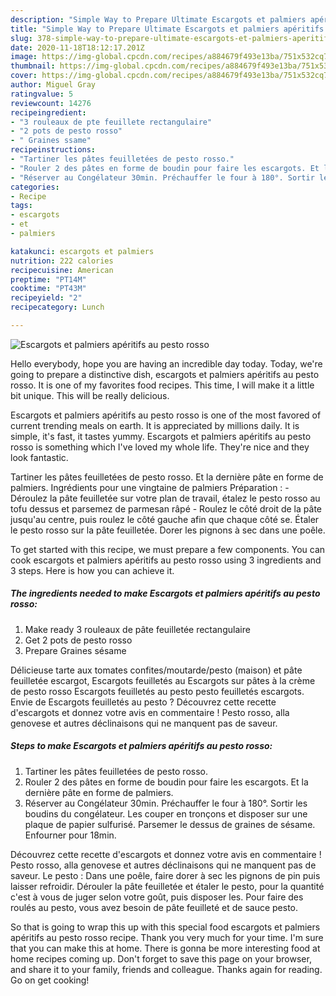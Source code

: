 ```yaml
---
description: "Simple Way to Prepare Ultimate Escargots et palmiers apéritifs au pesto rosso"
title: "Simple Way to Prepare Ultimate Escargots et palmiers apéritifs au pesto rosso"
slug: 378-simple-way-to-prepare-ultimate-escargots-et-palmiers-aperitifs-au-pesto-rosso
date: 2020-11-18T18:12:17.201Z
image: https://img-global.cpcdn.com/recipes/a884679f493e13ba/751x532cq70/escargots-et-palmiers-aperitifs-au-pesto-rosso-photo-principale-de-la-recette.jpg
thumbnail: https://img-global.cpcdn.com/recipes/a884679f493e13ba/751x532cq70/escargots-et-palmiers-aperitifs-au-pesto-rosso-photo-principale-de-la-recette.jpg
cover: https://img-global.cpcdn.com/recipes/a884679f493e13ba/751x532cq70/escargots-et-palmiers-aperitifs-au-pesto-rosso-photo-principale-de-la-recette.jpg
author: Miguel Gray
ratingvalue: 5
reviewcount: 14276
recipeingredient:
- "3 rouleaux de pte feuillete rectangulaire"
- "2 pots de pesto rosso"
- " Graines ssame"
recipeinstructions:
- "Tartiner les pâtes feuilletées de pesto rosso."
- "Rouler 2 des pâtes en forme de boudin pour faire les escargots. Et la dernière pâte en forme de palmiers."
- "Réserver au Congélateur 30min. Préchauffer le four à 180°. Sortir les boudins du congélateur. Les couper en tronçons et disposer sur une plaque de papier sulfurisé. Parsemer le dessus de graines de sésame. Enfourner pour 18min."
categories:
- Recipe
tags:
- escargots
- et
- palmiers

katakunci: escargots et palmiers 
nutrition: 222 calories
recipecuisine: American
preptime: "PT14M"
cooktime: "PT43M"
recipeyield: "2"
recipecategory: Lunch

---
```



![Escargots et palmiers apéritifs au pesto rosso](https://img-global.cpcdn.com/recipes/a884679f493e13ba/751x532cq70/escargots-et-palmiers-aperitifs-au-pesto-rosso-photo-principale-de-la-recette.jpg)

Hello everybody, hope you are having an incredible day today. Today, we're going to prepare a distinctive dish, escargots et palmiers apéritifs au pesto rosso. It is one of my favorites food recipes. This time, I will make it a little bit unique. This will be really delicious.

Escargots et palmiers apéritifs au pesto rosso is one of the most favored of current trending meals on earth. It is appreciated by millions daily. It is simple, it's fast, it tastes yummy. Escargots et palmiers apéritifs au pesto rosso is something which I've loved my whole life. They're nice and they look fantastic.

Tartiner les pâtes feuilletées de pesto rosso. Et la dernière pâte en forme de palmiers. Ingrédients pour une vingtaine de palmiers Préparation : - Déroulez la pâte feuilletée sur votre plan de travail, étalez le pesto rosso au tofu dessus et parsemez de parmesan râpé - Roulez le côté droit de la pâte jusqu&#39;au centre, puis roulez le côté gauche afin que chaque côté se. Étaler le pesto rosso sur la pâte feuilletée. Dorer les pignons à sec dans une poêle.


To get started with this recipe, we must prepare a few components. You can cook escargots et palmiers apéritifs au pesto rosso using 3 ingredients and 3 steps. Here is how you can achieve it.

<!--inarticleads1-->

##### The ingredients needed to make Escargots et palmiers apéritifs au pesto rosso:

1. Make ready 3 rouleaux de pâte feuilletée rectangulaire
1. Get 2 pots de pesto rosso
1. Prepare  Graines sésame


Délicieuse tarte aux tomates confites/moutarde/pesto (maison) et pâte feuilletée escargot, Escargots feuilletés au Escargots sur pâtes à la crème de pesto rosso  Escargots feuilletés au pesto pesto feuilletés escargots. Envie de Escargots feuilletés au pesto ? Découvrez cette recette d&#39;escargots et donnez votre avis en commentaire ! Pesto rosso, alla genovese et autres déclinaisons qui ne manquent pas de saveur. 

<!--inarticleads2-->

##### Steps to make Escargots et palmiers apéritifs au pesto rosso:

1. Tartiner les pâtes feuilletées de pesto rosso.
1. Rouler 2 des pâtes en forme de boudin pour faire les escargots. Et la dernière pâte en forme de palmiers.
1. Réserver au Congélateur 30min. Préchauffer le four à 180°. Sortir les boudins du congélateur. Les couper en tronçons et disposer sur une plaque de papier sulfurisé. Parsemer le dessus de graines de sésame. Enfourner pour 18min.


Découvrez cette recette d&#39;escargots et donnez votre avis en commentaire ! Pesto rosso, alla genovese et autres déclinaisons qui ne manquent pas de saveur. Le pesto : Dans une poêle, faire dorer à sec les pignons de pin puis laisser refroidir. Dérouler la pâte feuilletée et étaler le pesto, pour la quantité c&#39;est à vous de juger selon votre goût, puis disposer les. Pour faire des roulés au pesto, vous avez besoin de pâte feuilleté et de sauce pesto. 

So that is going to wrap this up with this special food escargots et palmiers apéritifs au pesto rosso recipe. Thank you very much for your time. I'm sure that you can make this at home. There is gonna be more interesting food at home recipes coming up. Don't forget to save this page on your browser, and share it to your family, friends and colleague. Thanks again for reading. Go on get cooking!

